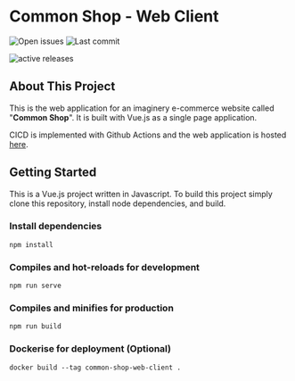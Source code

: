 # Common Shop - Web Client

![Open issues](https://img.shields.io/github/issues/weisong0908/common-shop-web-client)
![Last commit](https://img.shields.io/github/last-commit/weisong0908/common-shop-web-client)

![active releases](https://github.com/weisong0908/common-shop-web-client/workflows/active%20releases/badge.svg)

## About This Project

This is the web application for an imaginery e-commerce website called "**Common Shop**". It is built with Vue.js as a single page application.

CICD is implemented with Github Actions and the web application is hosted [here](https://common-shop.tengweisong.com).

## Getting Started

This is a Vue.js project written in Javascript. To build this project simply clone this repository, install node dependencies, and build.

### Install dependencies

```
npm install
```

### Compiles and hot-reloads for development

```
npm run serve
```

### Compiles and minifies for production

```
npm run build
```

### Dockerise for deployment (Optional)

```
docker build --tag common-shop-web-client .
```

